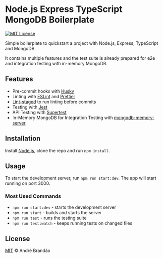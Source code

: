 # Node.js Express TypeScript MongoDB Boilerplate

[![MIT License](https://img.shields.io/badge/License-MIT-green.svg)](LICENSE)

Simple boilerplate to quickstart a project with Node.js, Express, TypeScript and MongoDB.

It contains multiple features and the test suite is already prepared for e2e and integration testing with in-memory MongoDB.

## Features

- Pre-commit hooks with [Husky](https://typicode.github.io/husky/)
- Linting with [ESLint](https://eslint.org/) and [Prettier](https://prettier.io/)
- [Lint-staged](https://github.com/lint-staged/lint-staged) to run linting before commits
- Testing with [Jest](https://jestjs.io/)
- API Testing with [Supertest](https://github.com/ladjs/supertest)
- In-Memory MongoDB for Integration Testing with [mongodb-memory-server](https://github.com/nodkz/mongodb-memory-server)

## Installation

Install [Node.js](https://nodejs.org), clone the repo and run `npm install`.

## Usage

To start the development server, run `npm run start:dev`. The app will start running on port 3000.

### Most Used Commands

- `npm run start:dev` - starts the development server
- `npm run start` - builds and starts the server
- `npm run test` - runs the testing suite
- `npm run test:watch` - keeps running tests on changed files

## License

[MIT](LICENSE) © André Brandão
